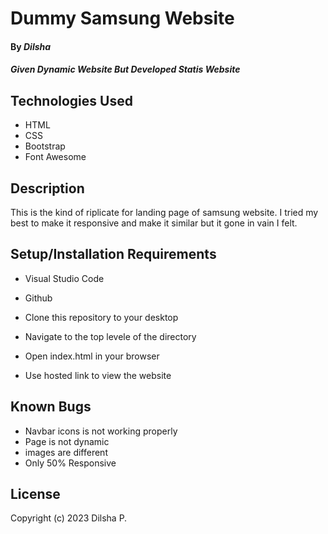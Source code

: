 # Dummy Samsung Website

#### By _**Dilsha**_

#### _Given Dynamic Website But Developed Statis Website_

## Technologies Used

* HTML
* CSS
* Bootstrap
* Font Awesome

## Description
This is the kind of riplicate for landing page of samsung website. I tried my best to make it responsive and make it similar but it gone in vain I felt.

## Setup/Installation Requirements

* Visual Studio Code
* Github

* Clone this repository to your desktop
* Navigate to the top levele of the directory
* Open index.html in your browser

* Use hosted link to view the website

## Known Bugs

* Navbar icons is not working properly
* Page is not dynamic
* images are different
* Only 50% Responsive

## License

Copyright (c) 2023 Dilsha P.